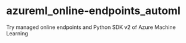 # azureml_online-endpoints_automl
Try managed online endpoints and Python SDK v2 of Azure Machine Learning
